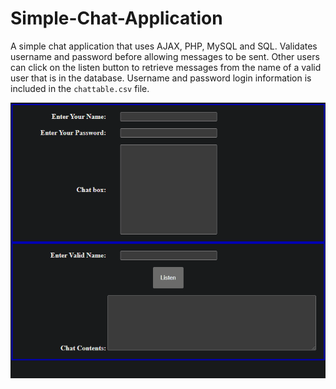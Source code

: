 # Simple-Chat-Application
A simple chat application that uses AJAX, PHP, MySQL and SQL. Validates username and password before allowing messages to be sent. Other users can click on the listen button to retrieve messages from the name of a valid user that is in the database. Username and password login information is included in the ``chattable.csv`` file. 

![Chat demo](images/chat.gif)

